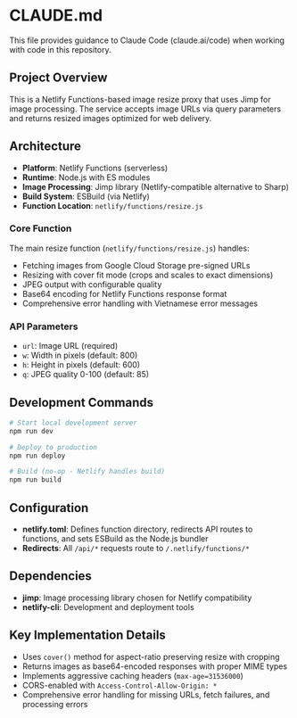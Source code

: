 # CLAUDE.md

This file provides guidance to Claude Code (claude.ai/code) when working with code in this repository.

## Project Overview

This is a Netlify Functions-based image resize proxy that uses Jimp for image processing. The service accepts image URLs via query parameters and returns resized images optimized for web delivery.

## Architecture

- **Platform**: Netlify Functions (serverless)
- **Runtime**: Node.js with ES modules
- **Image Processing**: Jimp library (Netlify-compatible alternative to Sharp)
- **Build System**: ESBuild (via Netlify)
- **Function Location**: `netlify/functions/resize.js`

### Core Function

The main resize function (`netlify/functions/resize.js`) handles:
- Fetching images from Google Cloud Storage pre-signed URLs
- Resizing with cover fit mode (crops and scales to exact dimensions)
- JPEG output with configurable quality
- Base64 encoding for Netlify Functions response format
- Comprehensive error handling with Vietnamese error messages

### API Parameters

- `url`: Image URL (required)
- `w`: Width in pixels (default: 800)
- `h`: Height in pixels (default: 600) 
- `q`: JPEG quality 0-100 (default: 85)

## Development Commands

```bash
# Start local development server
npm run dev

# Deploy to production
npm run deploy

# Build (no-op - Netlify handles build)
npm run build
```

## Configuration

- **netlify.toml**: Defines function directory, redirects API routes to functions, and sets ESBuild as the Node.js bundler
- **Redirects**: All `/api/*` requests route to `/.netlify/functions/*`

## Dependencies

- **jimp**: Image processing library chosen for Netlify compatibility
- **netlify-cli**: Development and deployment tools

## Key Implementation Details

- Uses `cover()` method for aspect-ratio preserving resize with cropping
- Returns images as base64-encoded responses with proper MIME types
- Implements aggressive caching headers (`max-age=31536000`)
- CORS-enabled with `Access-Control-Allow-Origin: *`
- Comprehensive error handling for missing URLs, fetch failures, and processing errors